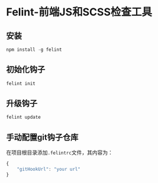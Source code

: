 Felint-前端JS和SCSS检查工具
========

## 安装

```c
npm install -g felint
```

## 初始化钩子

```c
felint init
```

## 升级钩子

```c
felint update
```

## 手动配置git钩子仓库

在项目根目录添加`.felintrc`文件，其内容为：

```js
{
	"gitHookUrl": "your url"
}
```
